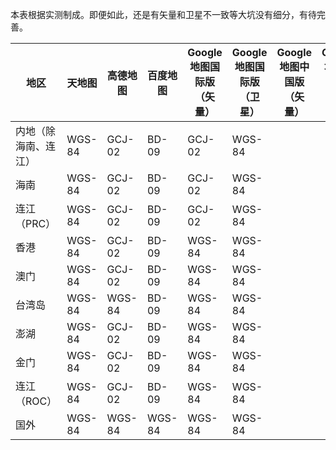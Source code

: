 本表根据实测制成。即便如此，还是有矢量和卫星不一致等大坑没有细分，有待完善。

|地区|天地图|高德地图|百度地图|Google 地图国际版（矢量）|Google 地图国际版（卫星）|Google 地图中国版（矢量）|Google 地图中国版（卫星）|
|-|-|-|-|-|-|-|-|
|内地（除海南、连江）|WGS-84|GCJ-02|BD-09|GCJ-02|WGS-84|||
|海南|WGS-84|GCJ-02|BD-09|GCJ-02|WGS-84|||
|连江（PRC）|WGS-84|GCJ-02|BD-09|GCJ-02|WGS-84|||
|香港|WGS-84|GCJ-02|BD-09|WGS-84|WGS-84|||
|澳门|WGS-84|GCJ-02|BD-09|WGS-84|WGS-84|||
|台湾岛|WGS-84|WGS-84|BD-09|WGS-84|WGS-84|||
|澎湖|WGS-84|GCJ-02|BD-09|WGS-84|WGS-84|||
|金门|WGS-84|GCJ-02|BD-09|WGS-84|WGS-84|||
|连江（ROC）|WGS-84|GCJ-02|BD-09|WGS-84|WGS-84|||
|国外|WGS-84|WGS-84|WGS-84|WGS-84|WGS-84|||
